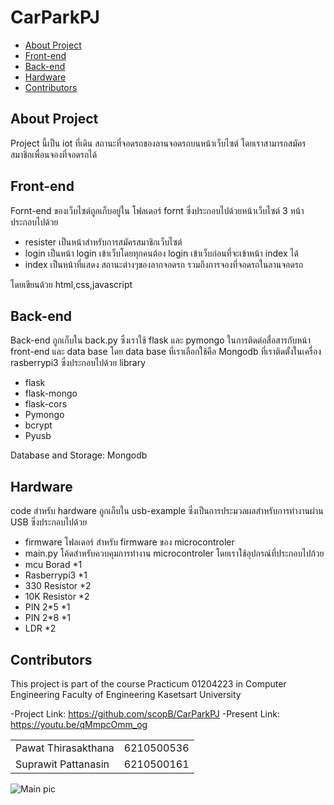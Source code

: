 # CarParkPJ

- [About Project](#About-Project)
- [Front-end](#Front-end)
- [Back-end](#Back-end)
- [Hardware](#Hardware)
- [Contributors](#Contributors)

## About Project


Project นี้เป็น iot ที่เดิน สถานะที่จอดรถของลานจอดรถบนหน้าเว็บไซต์ โดยเราสามารถสมัครสมาชิกเพื่อนจองที่จอดรถได้

## Front-end 
Fornt-end ของเว็บไซต์ถูกเก็บอยู่ใน โฟลเดอร์ fornt ซึ่งประกอบไปด้วยหน้าเว็บไซต์ 3 หน้าประกอบไปด้วย 
- resister เป็นหน้าสำหรับการสมัครสมาชิกเว็บไซต์
- login เป็นหน้า login เข้าเว็บโดยทุกคนต้อง login เข้าเว็บก่อนที่จะเข้าหน้า index ได้
- index เป็นหน้าที่แสดง สถานะต่างๆของลากจอดรถ รวมถึงการจองที่จอดรถในลานจอดรถ

โดยเขียนด้วย html,css,javascript

## Back-end
Back-end ถูกเก็บใน back.py ซึ่งเราใช้ flask และ pymongo ในการติดต่อสื่อสารกับหน้า front-end และ data base โดย data base ที่เราเลือกใช้คือ Mongodb ที่เราติดตั้งในเครื่อง rasberrypi3 ซึ่งประกอบไปด้วย library 
- flask
- flask-mongo
- flask-cors
- Pymongo
- bcrypt
- Pyusb

Database and Storage: Mongodb

                                  
## Hardware                                 
code สำหรับ hardware ถูกเก็บใน usb-example ซึ่งเป็นการประมวลผลสำหรับการทำงานผ่าน USB ซึ่งประกอบไปด้วย
- firmware โฟลเดอร์ สำหรับ firmware ของ microcontroler
- main.py โค้ดสำหรับควบคุมการทำงาน microcontroler
โดยเราใช้อุปกรณ์ที่ประกอบไปก้วย
- mcu Borad *1
- Rasberrypi3 *1
- 330 Resistor *2
- 10K Resistor *2
- PIN 2*5 *1
- PIN 2*8 *1
- LDR *2
                           
## Contributors

This project is part of the course Practicum 01204223 in Computer Engineering Faculty of Engineering Kasetsart University

-Project Link: <https://github.com/scopB/CarParkPJ>
-Present Link: <https://youtu.be/qMmpcOmm_og>

|                       |            |
| ----------------------| ---------- |
|Pawat Thirasakthana    | 6210500536 |
|Suprawit Pattanasin    | 6210500161 |

![Main pic](https://i.ibb.co/mvBb1Cb/pic1.jpg)
